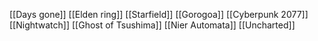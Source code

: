 [[Days gone]]
[[Elden ring]]
[[Starfield]]
[[Gorogoa]]
[[Cyberpunk 2077]]
[[Nightwatch]]
[[Ghost of Tsushima]]
[[Nier Automata]]
[[Uncharted]]

